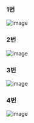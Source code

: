 ### 1번

![image](https://user-images.githubusercontent.com/53300830/201343076-e64fae46-fd53-49e7-9926-b5ab32ba1f24.png)


### 2번

![image](https://user-images.githubusercontent.com/53300830/201349187-bb80b9e7-ce48-4ccc-a672-af8e12e60850.png)


### 3번

![image](https://user-images.githubusercontent.com/53300830/201353919-723e8eb7-9e5f-4f37-9d9a-756144bb0458.png)

### 4번

![image](https://user-images.githubusercontent.com/53300830/201360528-e5ff1e2e-207a-4a72-a727-1761d8555a1c.png)


